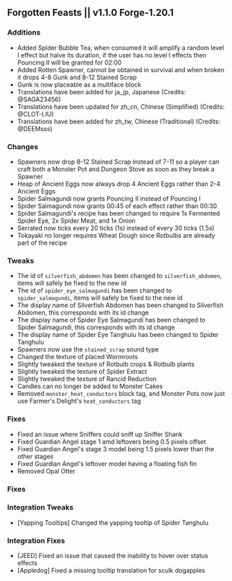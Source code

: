 ## Forgotten Feasts || v1.1.0 Forge-1.20.1

### Additions
- Added Spider Bubble Tea, when consumed it will amplify a random level I effect but halve its duration, if the user
has no level I effects then Pouncing II will be granted for 02:00
- Added Rotten Spawner, cannot be obtained in survival and when broken it drops 4-8 Gunk and 8-12 Stained Scrap
- Gunk is now placeable as a multiface block
- Translations have been added for ja_jp, Japanese (Credits: @SAGA23456)
- Translations have been updated for zh_cn, Chinese (Simplified) (Credits: @CLOT-LIU)
- Translations have been added for zh_tw, Chinese (Traditional) (Credits: @DEEMsss)

### Changes
- Spawners now drop 8-12 Stained Scrap instead of 7-11 so a player can craft both a Monster Pot and Dungeon Stove
as soon as they break a Spawner
- Heap of Ancient Eggs now always drop 4 Ancient Eggs rather than 2-4 Ancient Eggs
- Spider Salmagundi now grants Pouncing II instead of Pouncing I
- Spider Salmagundi now grants 00:45 of each effect rather than 00:30
- Spider Salmagundi's recipe has been changed to require 1x Fermented Spider Eye, 2x Spider Meat, and 1x Onion
- Serrated now ticks every 20 ticks (1s) instead of every 30 ticks (1.5s)
- Tokayaki no longer requires Wheat Dough since Rotbulbs are already part of the recipe

### Tweaks
- The id of `silverfish_abdomen` has been changed to `silverfish_abdomen`, items will safely be fixed to the new id
- The id of `spider_eye_salmagundi` has been changed to `spider_salmagundi`, items will safely be fixed to the new id
- The display name of Silverfish Abdomen has been changed to Silverfish Abdomen, this corresponds with its id change
- The display name of Spider Eye Salmagundi has been changed to Spider Salmagundi, this corresponds with its id change
- The display name of Spider Eye Tanghulu has been changed to Spider Tanghulu
- Spawners now use the `stained_scrap` sound type
- Changed the texture of placed Wormroots
- Slightly tweaked the texture of Rotbulb crops & Rotbulb plants
- Slightly tweaked the texture of Spider Extract
- Slightly tweaked the texture of Rancid Reduction
- Candles can no longer be added to Monster Cakes
- Removed `monster_heat_conductors` block tag, and Monster Pots now just use Farmer's Delight's `heat_conductors` tag

### Fixes
- Fixed an issue where Sniffers could sniff up Sniffer Shank
- Fixed Guardian Angel stage 1 amd leftovers being 0.5 pixels offset
- Fixed Guardian Angel's stage 3 model being 1.5 pixels lower than the other stages
- Fixed Guardian Angel's leftover model having a floating fish fin
- Removed Opal Otter

### Fixes

### Integration Tweaks
- [Yapping Tooltips] Changed the yapping tooltip of Spider Tanghulu

### Integration Fixes
- [JEED] Fixed an issue that caused the inability to hover over status effects
- [Appledog] Fixed a missing tooltip translation for sculk dogapples